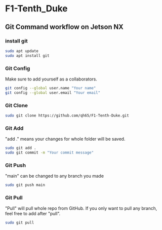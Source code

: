 # F1-Tenth_Duke
## Git Command workflow on Jetson NX
### install git


```bash
sudo apt update
sudo apt install git
```

### Git Config
Make sure to add yourself as a collaborators.

```bash
git config --global user.name "Your name"
git config --global user.email "Your email"
```
### Git Clone

```bash
sudo git clone https://github.com/qh65/F1-Tenth-Duke.git
```

### Git Add
"add ." means your changes for whole folder will be saved.

```bash
sudo git add .
sudo git commit -m "Your commit message"
```

### Git Push
"main" can be changed to any branch you made

```bash
sudo git push main
```

### Git Pull
"Pull" will pull whole repo from GitHub. If you only want to pull any branch, feel free to add after "pull".

```bash
sudo git pull 
```
